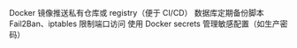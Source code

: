 Docker 镜像推送私有仓库或 registry（便于 CI/CD）
数据库定期备份脚本
Fail2Ban、iptables 限制端口访问
使用 Docker secrets 管理敏感配置（如生产密码）

